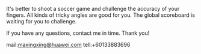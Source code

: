 It's better to shoot a soccer game and challenge the accuracy of your fingers. All kinds of tricky angles are good for you. The global scoreboard is waiting for you to challenge.

If you have any questions, contact me in time. Thank you!

mail:maxingxing@huawei.com tell:+60133883696
